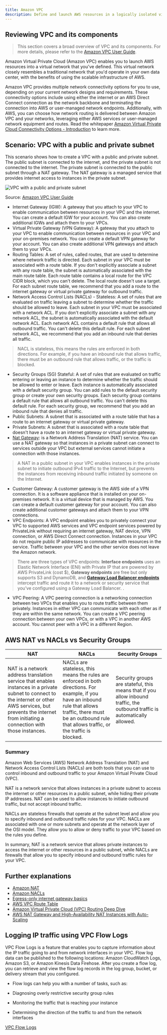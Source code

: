 ```yaml
---
title: Amazon VPC
description: Define and launch AWS resources in a logically isolated virtual network
---
```


## Reviewing VPC and its components

> This section covers a broad overview of VPC and its components. For more details, please refer to the [Amazon VPC User Guide](https://docs.aws.amazon.com/vpc/latest/userguide/what-is-amazon-vpc.html). 

Amazon Virtual Private Cloud (Amazon VPC) enables you to launch AWS resources into a virtual network that you've defined. This virtual network closely resembles a traditional network that you'd operate in your own data center, with the benefits of using the scalable infrastructure of AWS.

Amazon VPC provides multiple network connectivity options for you to use, depending on your current network designs and requirements. These connectivity options include using either the internet or an AWS Direct Connect connection as the network backbone and terminating the connection into AWS or user-managed network endpoints. Additionally, with AWS, you can choose how network routing is delivered between Amazon VPC and your networks, leveraging either AWS services or user-managed network equipment and routes.
Read the whitepaper [Amazon Virtual Private Cloud Connectivity Options - Introduction](https://docs.aws.amazon.com/whitepapers/latest/aws-vpc-connectivity-options/introduction.html) to learn more.

## Scenario: VPC with a public and private subnet

This scenario shows how to create a VPC with a public and private subnet. The public subnet is connected to the internet, and the private subnet is not connected to the internet. The private subnet is connected to the public subnet through a NAT gateway. The NAT gateway is a managed service that provides internet access to instances in the private subnet.

![VPC with a public and private subnet](https://docs.aws.amazon.com/images/vpc/latest/userguide/images/case-2_updated.png)

Source: [Amazon VPC User Guide](https://docs.aws.amazon.com/vpc/latest/userguide/VPC_Scenario2.html)


- Internet Gateway (IGW): A gateway that you attach to your VPC to enable communication between resources in your VPC and the internet. You can create a default IGW for your account. You can also create additional IGWs and attach them to your VPCs.
- Virtual Private Gateway (VPN Gateway): A gateway that you attach to your VPC to enable communication between resources in your VPC and your on-premises network. You can create a default VPN gateway for your account. You can also create additional VPN gateways and attach them to your VPCs.
- Routing Tables: A set of rules, called routes, that are used to determine where network traffic is directed. Each subnet in your VPC must be associated with a route table. If you don't explicitly associate a subnet with any route table, the subnet is automatically associated with the main route table. Each route table contains a local route for the VPC CIDR block, which you can't delete. The local route doesn't use a target. For each subnet route table, we recommend that you add a route to the internet gateway or virtual private gateway for outbound traffic.
- Network Access Control Lists (NACLs) - Stateless: A set of rules that are evaluated on traffic leaving a subnet to determine whether the traffic should be allowed to leave. Each subnet in your VPC must be associated with a network ACL. If you don't explicitly associate a subnet with any network ACL, the subnet is automatically associated with the default network ACL. Each network ACL contains a default rule that allows all outbound traffic. You can't delete this default rule. For each subnet network ACL, we recommend that you add an inbound rule that denies all traffic.
> NACL is stateless, this means the rules are enforced in both directions. For example, if you have an inbound rule that allows traffic, there must be an outbound rule that allows traffic, or the traffic is blocked. 
- Security Groups (SG) Stateful: A set of rules that are evaluated on traffic entering or leaving an instance to determine whether the traffic should be allowed to enter or leave. Each instance is automatically associated with a default security group. You can add rules to the default security group or create your own security groups. Each security group contains a default rule that allows all outbound traffic. You can't delete this default rule. For each security group, we recommend that you add an inbound rule that denies all traffic.
- Public Subnets: A subnet that is associated with a route table that has a route to an internet gateway or virtual private gateway.
- Private Subnets: A subnet that is associated with a route table that doesn't have a route to an internet gateway or virtual private gateway.
- [Nat Gateway](https://docs.aws.amazon.com/vpc/latest/userguide/vpc-nat-gateway.html): is a Network Address Translation (NAT) service. You can use a NAT gateway so that instances in a private subnet can connect to services outside your VPC but external services cannot initiate a connection with those instances.
>A NAT in a public subnet in your VPC enables instances in the private subnet to initiate outbound IPv4 traffic to the Internet, but prevents the instances from receiving inbound traffic initiated by someone on the Internet. 
- Customer Gateway: A customer gateway is the AWS side of a VPN connection. It is a software appliance that is installed on your on-premises network. It is a virtual device that is managed by AWS. You can create a default customer gateway for your account. You can also create additional customer gateways and attach them to your VPN connections.
- VPC Endpoints: A VPC endpoint enables you to privately connect your VPC to supported AWS services and VPC endpoint services powered by PrivateLink without requiring an internet gateway, NAT device, VPN connection, or AWS Direct Connect connection. Instances in your VPC do not require public IP addresses to communicate with resources in the service. Traffic between your VPC and the other service does not leave the Amazon network.
> There are three types of VPC endpoints: **Interface endpoints** uses an Elastic Network Interface (ENI) with Private IP that are powered by AWS PrivateLink (cost $), **Gateway endpoints** are free but only supports S3 and DynamoDB, and [**Gateway Load Balancer endpoints**](https://aws.amazon.com/blogs/architecture/reduce-cost-and-increase-security-with-amazon-vpc-endpoints/#:~:text=There%20are%20three%20types%20of,gateway%20endpoints%2C%20and%20interface%20endpoints.) intercept traffic and route it to a network or security service that you’ve configured using a Gateway Load Balancer. .
- VPC Peering: A VPC peering connection is a networking connection between two VPCs that enables you to route traffic between them privately. Instances in either VPC can communicate with each other as if they are within the same network. You can create a VPC peering connection between your own VPCs, or with a VPC in another AWS account. You cannot peer with a VPC in a different Region.

## AWS NAT vs NACLs vs Security Groups

| NAT | NACLs | Security Groups |
| --- | --- | --- |
| NAT is a network address translation service that enables instances in a private subnet to connect to the internet or other AWS services, but prevents the internet from initiating a connection with those instances. | NACLs are stateless, this means the rules are enforced in both directions. For example, if you have an inbound rule that allows traffic, there must be an outbound rule that allows traffic, or the traffic is blocked. | Security groups are stateful, this means that if you allow inbound traffic, the outbound traffic is automatically allowed. |

### Summary

Amazon Web Services (AWS) Network Address Translation (NAT) and Network Access Control Lists (NACLs) are both tools that you can use to control inbound and outbound traffic to your Amazon Virtual Private Cloud (VPC).

NAT is a network service that allows instances in a private subnet to access the internet or other resources in a public subnet, while hiding their private IP addresses. NAT can be used to allow instances to initiate outbound traffic, but not accept inbound traffic.

NACLs are stateless firewalls that operate at the subnet level and allow you to specify inbound and outbound traffic rules for your VPC. NACLs are associated with one or more subnets and operate at the network layer of the OSI model. They allow you to allow or deny traffic to your VPC based on the rules you define.

In summary, NAT is a network service that allows private instances to access the internet or other resources in a public subnet, while NACLs are firewalls that allow you to specify inbound and outbound traffic rules for your VPC.


## Further explanations

* [Amazon NAT](https://docs.aws.amazon.com/vpc/latest/userguide/vpc-nat.html)       
* [Amazon NACLs](https://docs.aws.amazon.com/vpc/latest/userguide/vpc-acl.html)
* [Egress-only internet gateway basics](https://docs.aws.amazon.com/vpc/latest/userguide/egress-only-internet-gateway.html#egress-only-internet-gateway-basics)
* [AWS VPC Route Table](https://youtu.be/WfQwl3OmoUE)
* [Amazon Virtual Private Cloud (VPC) Routing Deep Dive](https://youtu.be/LJNNMTicv1c)
* [AWS NAT Gateway and High-Availability NAT Instances with Auto-Scaling](https://www.globaldots.com/resources/blog/aws-nat-gateway-and-high-availability-nat-instances-with-auto-scaling/#:~:text=NAT%20Gateway%3A%20It%20is%20used,each%20subnet%20within%20the%20VPC.)


## Logging IP traffic using VPC Flow Logs

VPC Flow Logs is a feature that enables you to capture information about the IP traffic going to and from network interfaces in your VPC. Flow log data can be published to the following locations: Amazon CloudWatch Logs, Amazon S3, or Amazon Kinesis Data Firehose. After you create a flow log, you can retrieve and view the flow log records in the log group, bucket, or delivery stream that you configured.

* Flow logs can help you with a number of tasks, such as:

* Diagnosing overly restrictive security group rules

* Monitoring the traffic that is reaching your instance

* Determining the direction of the traffic to and from the network interfaces

[VPC Flow Logs](https://docs.aws.amazon.com/vpc/latest/userguide/flow-logs.html)